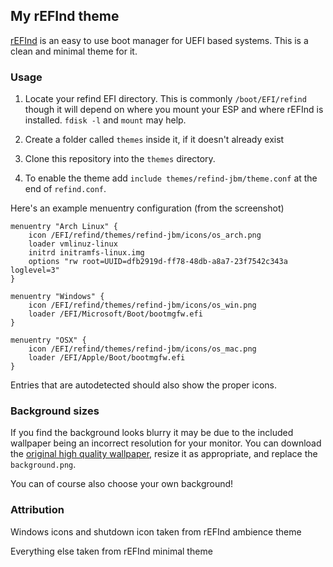 ## My rEFInd theme

[rEFInd](http://www.rodsbooks.com/refind/) is an easy to use boot manager for UEFI
based systems. This is a clean and minimal theme for it.

### Usage

 1. Locate your refind EFI directory. This is commonly `/boot/EFI/refind`
    though it will depend on where you mount your ESP and where rEFInd is
    installed. `fdisk -l` and `mount` may help.

 2. Create a folder called `themes` inside it, if it doesn't already exist

 3. Clone this repository into the `themes` directory.

 4. To enable the theme add `include themes/refind-jbm/theme.conf` at the end of
    `refind.conf`.

Here's an example menuentry configuration (from the screenshot)

```nginx
menuentry "Arch Linux" {
	icon /EFI/refind/themes/refind-jbm/icons/os_arch.png
	loader vmlinuz-linux
	initrd initramfs-linux.img
	options "rw root=UUID=dfb2919d-ff78-48db-a8a7-23f7542c343a loglevel=3"
}

menuentry "Windows" {
	icon /EFI/refind/themes/refind-jbm/icons/os_win.png
	loader /EFI/Microsoft/Boot/bootmgfw.efi
}

menuentry "OSX" {
	icon /EFI/refind/themes/refind-jbm/icons/os_mac.png
	loader /EFI/Apple/Boot/bootmgfw.efi
}
```

Entries that are autodetected should also show the proper icons.

### Background sizes

If you find the background looks blurry it may be due to the included wallpaper
being an incorrect resolution for your monitor. You can download the [original
high quality wallpaper](https://www.deviantart.com/leonardoalanb/art/Minimalist-wallpaper-295519786), resize it as appropriate, and replace the
`background.png`.

You can of course also choose your own background!

### Attribution

Windows icons and shutdown icon taken from rEFInd ambience theme

Everything else taken from rEFInd minimal theme
